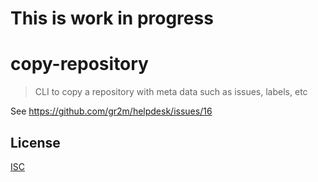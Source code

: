 # This is work in progress

# copy-repository

> CLI to copy a repository with meta data such as issues, labels, etc

See https://github.com/gr2m/helpdesk/issues/16

## License

[ISC](LICENSE)
